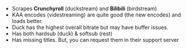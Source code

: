 <div class="vp-doc"><tooltip><ul><li>Scrapes <strong>Crunchyroll</strong> (duckstream) and <strong>Bilibili</strong> (birdstream)</li><li>KAA encodes (videstreaming) are quite good (the new encodes) and loads better.</li><li>Duck has the highest overall bitrate but may have buffer issues.</li><li>Has both hardsub (duck) & softsub (rest)</li><li>Has missing titles. But, you can request them in their support server</li></ul></tooltip></div>
